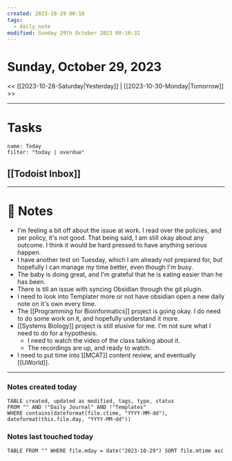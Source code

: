 ```yaml
---
created: 2023-10-29 00:10
tags:
  - daily_note
modified: Sunday 29th October 2023 00:10:32
---
```


# Sunday, October 29, 2023

<< [[2023-10-28-Saturday|Yesterday]] | [[2023-10-30-Monday|Tomorrow]] >>

---
# Tasks
```todoist
name: Today
filter: "today | overdue"
```

## [[Todoist Inbox]]

---
# 📝 Notes
- I'm feeling a bit off about the issue at work. I read over the policies, and per policy, it's not good. That being said, I am still okay about any outcome. I think it would be hard pressed to have anything serious happen.
- I have another test on Tuesday, which I am already not prepared for, but hopefully I can manage my time better, even though I'm busy. 
- The baby is doing great, and I'm grateful that he is eating easier than he has been.
- There is till an issue with syncing Obsidian through the git plugin.
- I need to look into Templater more or not have obsidian open a new daily note on it's own every time.
- The [[Programming for Bioinformatics]] project is going okay. I do need to do some work on it, and hopefully understand it more.
- [[Systems Biology]] project is still elusive for me. I'm not sure what I need to do for a hypothesis.
	- I need to watch the video of the class talking about it.
	- The recordings are up, and ready to watch.
- I need to put time into [[MCAT]] content review, and eventually [[UWorld]].

---
### Notes created today
```dataview
TABLE created, updated as modified, tags, type, status
FROM "" AND !"Daily Journal" AND !"Templates"
WHERE contains(dateformat(file.ctime, "YYYY-MM-dd"), dateformat(this.file.day, "YYYY-MM-dd"))
```

### Notes last touched today
```dataview
TABLE FROM "" WHERE file.mday = date("2023-10-29") SORT file.mtime asc
```
